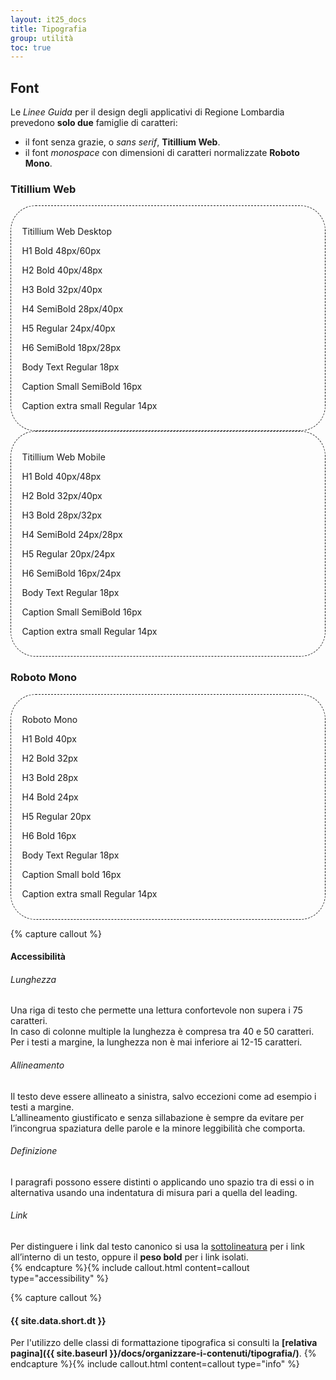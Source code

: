 ```yaml
---
layout: it25_docs
title: Tipografia
group: utilità
toc: true
---
```


<style>
  /* Style override for Documentation purposes */
  .no-border {
    border: none;
  }
  .border-text {
    border: 1px dashed;
    border-radius: 40px;
    padding: 1.25em;
  }
</style>

## Font

Le _Linee Guida_ per il design degli applicativi di Regione Lombardia prevedono **solo due** famiglie di caratteri:

- il font senza grazie, o _sans serif_, **Titillium Web**.
- il font _monospace_ con dimensioni di caratteri normalizzate **<span class="font-monospace">Roboto Mono</span>**.


### Titillium Web

<div class="bd-example no-border">
  <div class="row">
    <div class="col">
      <div class="border-text">
        <div class="row">
          <div class="col">
            <p class="h2">Titillium Web Desktop</p>
          </div>
          <div class="col">
            <p class="h1">H1 Bold 48px/60px</p>
            <p class="h2">H2 Bold 40px/48px</p>
            <p class="h3">H3 Bold 32px/40px</p>
            <p class="h4">H4 SemiBold 28px/40px</p>
            <p class="h5">H5 Regular 24px/40px</p>
            <p class="h6">H6 SemiBold 18px/28px</p>
            <p>Body Text Regular 18px</p>
            <p class="small fw-semibold">Caption Small SemiBold 16px</p>
            <p class="x-small">Caption extra small Regular 14px</p>
          </div>
        </div>
      </div>
    </div>
    <div class="col">
      <div class="border-text">
        <div class="row">
          <div class="col">
            <p class="h2">Titillium Web Mobile</p>
          </div>
          <div class="col">
            <p class="h1">H1 Bold 40px/48px</p>
            <p class="h2">H2 Bold 32px/40px</p>
            <p class="h3">H3 Bold 28px/32px</p>
            <p class="h4">H4 SemiBold 24px/28px</p>
            <p class="h5">H5 Regular 20px/24px</p>
            <p class="h6">H6 SemiBold 16px/24px</p>
            <p>Body Text Regular 18px</p>
            <p class="small fw-semibold">Caption Small SemiBold 16px</p>
            <p class="x-small">Caption extra small Regular 14px</p>
          </div>
        </div>
      </div>
    </div>
  </div>
</div>


### Roboto Mono

<div class="bd-example no-border">
  <div class="row">
    <div class="col">
      <div class="border-text">
        <div class="row">
          <div class="col-4 text-center">
            <p class="h2 font-monospace">Roboto Mono</p>
          </div>
          <div class="col-8">
            <p class="h1 font-monospace">H1 Bold 40px</p>
            <p class="h2 font-monospace">H2 Bold 32px</p>
            <p class="h3 font-monospace">H3 Bold 28px</p>
            <p class="h4 font-monospace">H4 Bold 24px</p>
            <p class="h5 font-monospace">H5 Regular 20px</p>
            <p class="h6 font-monospace">H6 Bold 16px</p>
            <p class="font-monospace">Body Text Regular 18px</p>
            <p class="fw-semibold font-monospace small">Caption Small bold 16px</p>
            <p class="font-monospace x-small">Caption extra small Regular 14px</p>
          </div>
        </div>
      </div>
    </div>
    <div class="col"></div>
  </div>
</div>


{% capture callout %}
#### Accessibilità
<div class="container">
  <div class="row">
    <div class="col-sm mt-4">
      <h6>Lunghezza</h6>
      Una riga di testo che permette una lettura confortevole non supera i 75
      caratteri.<br>
      In caso di colonne multiple la lunghezza è compresa tra 40 e 50 caratteri.<br>
      Per i testi a margine, la lunghezza non è mai inferiore ai 12-15 caratteri.
    </div>
    <div class="col-sm mt-4">
      <h6>Allineamento</h6>
      Il testo deve essere allineato a sinistra, salvo eccezioni come ad esempio i testi a margine.<br>
      L’allineamento giustificato e senza sillabazione è sempre da evitare per l’incongrua spaziatura delle parole e la minore leggibilità che comporta.
    </div>
  </div>
  <div class="row">
    <div class="col-sm mt-4">
      <h6>Definizione</h6>
      I paragrafi possono essere distinti o applicando uno spazio tra di essi o in alternativa usando una indentatura di misura pari a quella del leading.
    </div>
    <div class="col-sm mt-4">
      <h6>Link</h6>
      Per distinguere i link dal testo canonico si usa la <u>sottolineatura</u> per i link all’interno di un testo, oppure il <strong>peso bold</strong> per i link isolati.
    </div>
  </div>
</div>
{% endcapture %}{% include callout.html content=callout type="accessibility" %}



{% capture callout %}
#### {{ site.data.short.dt }}
Per l'utilizzo delle classi di formattazione tipografica si consulti la **[relativa pagina]({{ site.baseurl }}/docs/organizzare-i-contenuti/tipografia/)**.
{% endcapture %}{% include callout.html content=callout type="info" %}


  
  
